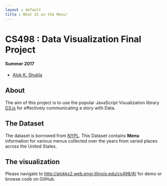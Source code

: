 ```yaml
---
layout : default
title : What IS on the Menu!
---
```




# CS498 : Data Visualization Final Project 

#### Summer 2017  

- [Alok K. Shukla](mailto:alokks2@illinois.edu?Subject=CS598Project)


## About

The aim of this project is to use the popular JavaScript Visualization library [D3.js](https://d3js.org) for effectively communicating a story with Data. 

## The Dataset

The dataset is borrowed from [NYPL](http://menus.nypl.org). This Dataset contains __Menu__ information for various menus collected over the years from varied places across the United States. 

## The visualization

Please navigate to <http://alokks2.web.engr.illinois.edu/cs498/#/> for demo or browse code on GitHub.
